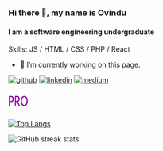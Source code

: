 ### Hi there 👋, my name is Ovindu
#### I am a software engineering undergraduate

Skills: JS / HTML / CSS / PHP / React

- 🔭 I’m currently working on this page. 


[<img src='https://cdn.jsdelivr.net/npm/simple-icons@3.0.1/icons/github.svg' alt='github' height='40'>](https://github.com/OvinduPathiraja)  [<img src='https://cdn.jsdelivr.net/npm/simple-icons@3.0.1/icons/linkedin.svg' alt='linkedin' height='40'>](https://www.linkedin.com/in/ovindu-pathiraja-staffordshire/)  [<img src='https://cdn.jsdelivr.net/npm/simple-icons@3.0.1/icons/medium.svg' alt='medium' height='40'>](https://ovindupathiraja.medium.com/)  

<a href='https://github.com/pricing'><img src='https://raw.githubusercontent.com/acervenky/animated-github-badges/master/assets/pro.gif' width='40' height='40'></a> 

[![Top Langs](https://github-readme-stats.vercel.app/api/top-langs/?username=OvinduPathiraja)](https://github.com/anuraghazra/github-readme-stats)

![GitHub streak stats](https://streak-stats.demolab.com/?user=OvinduPathiraja)  

